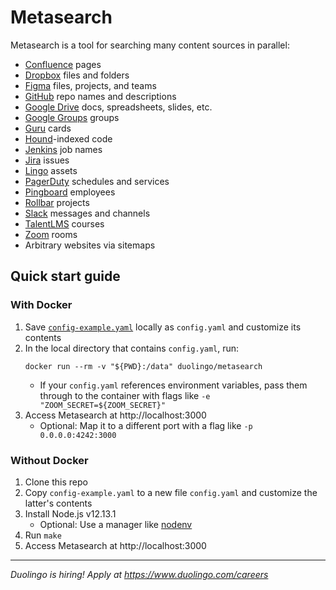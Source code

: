 # Metasearch

Metasearch is a tool for searching many content sources in parallel:

- [Confluence](https://www.atlassian.com/software/confluence) pages
- [Dropbox](https://www.dropbox.com/) files and folders
- [Figma](https://www.figma.com/) files, projects, and teams
- [GitHub](https://github.com/) repo names and descriptions
- [Google Drive](https://www.google.com/drive/) docs, spreadsheets, slides, etc.
- [Google Groups](https://groups.google.com/) groups
- [Guru](https://www.getguru.com/) cards
- [Hound](https://github.com/hound-search/hound)-indexed code
- [Jenkins](https://www.jenkins.io/) job names
- [Jira](https://www.atlassian.com/software/jira) issues
- [Lingo](https://www.lingoapp.com/) assets
- [PagerDuty](https://www.pagerduty.com/) schedules and services
- [Pingboard](https://pingboard.com/) employees
- [Rollbar](https://rollbar.com/) projects
- [Slack](https://slack.com/) messages and channels
- [TalentLMS](https://www.talentlms.com/) courses
- [Zoom](https://zoom.us/) rooms
- Arbitrary websites via sitemaps

## Quick start guide

### With Docker

1. Save [`config-example.yaml`](https://github.com/duolingo/metasearch/raw/master/config-example.yaml) locally as `config.yaml` and customize its contents
1. In the local directory that contains `config.yaml`, run:
   ```shell
   docker run --rm -v "${PWD}:/data" duolingo/metasearch
   ```
   - If your `config.yaml` references environment variables, pass them through to the container with flags like `-e "ZOOM_SECRET=${ZOOM_SECRET}"`
1. Access Metasearch at http://localhost:3000
   - Optional: Map it to a different port with a flag like `-p 0.0.0.0:4242:3000`

### Without Docker

1. Clone this repo
1. Copy `config-example.yaml` to a new file `config.yaml` and customize the latter's contents
1. Install Node.js v12.13.1
   - Optional: Use a manager like [nodenv](https://github.com/nodenv/nodenv)
1. Run `make`
1. Access Metasearch at http://localhost:3000

---

_Duolingo is hiring! Apply at https://www.duolingo.com/careers_
